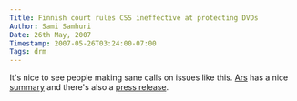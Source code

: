 ```yaml
---
Title: Finnish court rules CSS ineffective at protecting DVDs
Author: Sami Samhuri
Date: 26th May, 2007
Timestamp: 2007-05-26T03:24:00-07:00
Tags: drm
---
```


It's nice to see people making sane calls on issues like this. <a href="http://arstechnica.com/index.ars">Ars</a> has a nice <a href="http://arstechnica.com/news.ars/post/20070525-finland-court-breaking-ineffective-copy-protection-is-permissible.html">summary</a> and there's also a <a href="http://www.turre.com/blog/?p=102">press release</a>.

